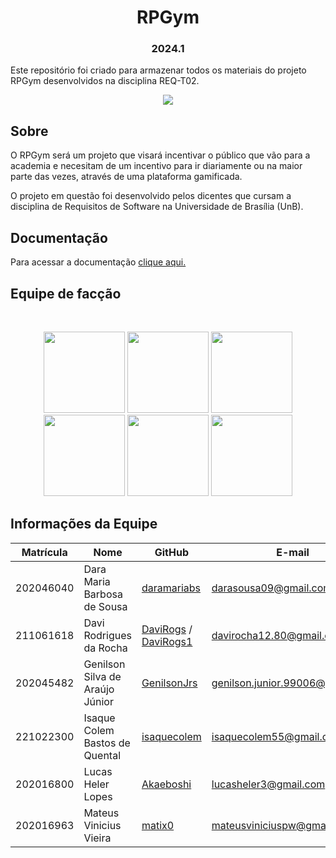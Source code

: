 <h1 align="center">  RPGym </h1>
<h3 align="center"> 2024.1 </h3>

Este repositório foi criado para armazenar todos os materiais do projeto RPGym desenvolvidos na disciplina REQ-T02.

<p align="center">
<img src="http://img.shields.io/static/v1?label=STATUS&message=Andamento&color=yellow&style=for-the-badge"/>
</p>

## Sobre

O RPGym será um projeto que visará incentivar o público que vão para a academia e necesitam de um incentivo para ir diariamente ou na maior parte das vezes, através de uma plataforma gamificada.

O projeto em questão foi desenvolvido pelos dicentes que cursam a disciplina de Requisitos de Software na Universidade de Brasília (UnB).


## Documentação
Para acessar a documentação [clique aqui.](https://mdsreq-fga-unb.github.io/2024.1-RPGym/)

## Equipe de facção

<br/>
<p align="center">
<a href="https://github.com/daramariabs"><img src="https://imgur.com/dErePLn.png" width=130/></a>
<a href="https://github.com/DaviRogs"><img src="https://imgur.com/EGPjT9W.png" width=130/></a>
<a href="https://github.com/GenilsonJrs"><img src="https://imgur.com/D8AscKX.png" width=130/></a>
<a href="https://github.com/isaquecolem"><img src="https://imgur.com/pDGLfiW.png" width=130></a>
<a href="https://github.com/Akaeboshi"><img src="https://imgur.com/NtyTl5K.png" width=130/></a>
<a href="https://github.com/matix0"><img src="https://imgur.com/YHAW2qc.png" width=130/></a>
<br/>
</p>

## Informações da Equipe

| Matrícula | Nome                                   | GitHub                                          | E-mail                     |
| --------- | -------------------------------------- | ----------------------------------------------- | -------------------------- |
| 202046040 | Dara Maria Barbosa de Sousa               | [daramariabs](https://github.com/daramariabs)       | darasousa09@gmail.com         |
| 211061618 | Davi Rodrigues da Rocha           | [DaviRogs](https://github.com/DaviRogs) / [DaviRogs1](https://github.com/DaviRogs1)   | davirocha12.80@gmail.com       |
| 202045482 | Genilson Silva de Araújo Júnior | [GenilsonJrs](https://github.com/GenilsonJrs)       | genilson.junior.99006@gmail.com       |
| 221022300 | Isaque Colem Bastos de Quental          | [isaquecolem](https://github.com/isaquecolem) | isaquecolem55@gmail.com |
|  202016800 | Lucas Heler Lopes                    | [Akaeboshi](https://github.com/Akaeboshi) | lucasheler3@gmail.com      |
| 202016963 | Mateus Vinicius Vieira             | [matix0](https://github.com/matix0)         | mateusviniciuspw@gmail.com  |
